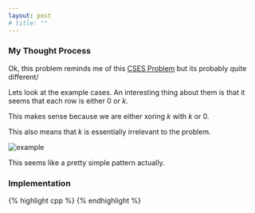 ```yaml
---
layout: post
# title: ""
---
```

<!-- The problem can be found [here]() -->

### My Thought Process 
Ok, this problem reminds me of this [CSES Problem](https://cses.fi/problemset/task/2419) but its probably quite different/

Lets look at the example cases. An interesting thing about them is that it seems that each row is either $0$ or $k$.

This makes sense because we are either xoring $k$ with $k$ or $0$. 

This also means that $k$ is essentially irrelevant to the problem.

![example](C:\Users\etern\OneDrive\Documents\GitHub\Eternal1422.github.io\eternal1422.github.io\assets\Screenshot_2025-03-09_173529.png)

This seems like a pretty simple pattern actually. 

### Implementation  

{% highlight cpp %}
{% endhighlight %}


<!-- See the solution [here]() for the solution and another implementation.  -->

